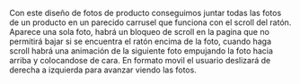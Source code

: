 Con este diseño de fotos de producto conseguimos juntar todas las fotos de un producto en un parecido carrusel que funciona con el scroll del ratón. Aparece una sola foto, habrá un bloqueo de scroll en la pagina que no permitirá bajar si se encuentra el ratón encima de la foto, cuando haga scroll habrá una animación de la siguiente foto empujando la foto hacia arriba y colocandose de cara. En formato movil el usuario deslizará de derecha a izquierda para avanzar viendo las fotos.